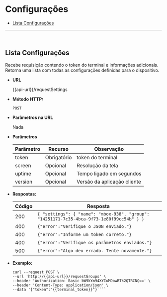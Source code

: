# Configurações

- [Lista Configurações](Settings.md#lista-configura%C3%A7%C3%B5es)

----
<br/>


**Lista Configurações**
----
Recebe requisição contendo o token do terminal e informações adicionais. Retorna uma lista com todas as configurações definidas para o dispositivo.

* **URL**

  {{api-url}}/requestSettings

* **Método HTTP:**

  `POST`
  
*  **Parâmetros na URL**

   Nada 

* **Parâmetros**

	| Parâmetro | Recurso | Observação |
	|--|--|--|
	| token | Obrigatório | token do terminal |
	| screen | Opcional |   Resolução da tela |
	| uptime | Opcional | Tempo ligado em segundos |
	| version | Opcional | Versão da aplicação cliente |

* **Respostas:**
	
	|Código| Resposta |
	|--|--|
	| 200 | ```{ "settings": { "name": "mbox-938", "group": "14251171-7c35-4bca-9f73-1e80f99cc54b" } }``` |
	| 400 | `{"error":"Verifique o JSON enviado."}` |
	| 400 | `{"error":"Informe um token correto."}` |
	| 400 | `{"error":"Verifique os parâmetros enviados."}` |
	| 500 | `{"error":"Algo deu errado. Tente novamente."}` |

* **Exemplo:**
	
	````curl
	curl --request POST \
  --url 'http://{{api-url}}/requestGroups' \
  --header 'Authorization: Basic bW9kYm94XYIuMDowRTk2QTRCNQ==' \
  --header 'Content-Type: application/json' \
  --data '{"token":"{{terminal_token}}"}````

